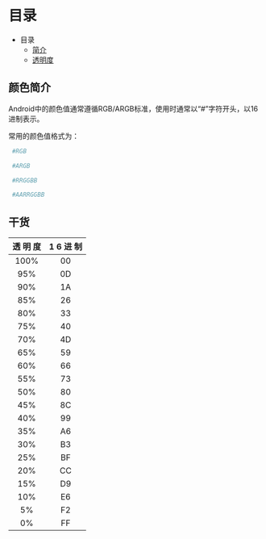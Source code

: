 # 目录

- 目录
  - [简介](#颜色简介)
  - [透明度](#干货)

## 颜色简介

Android中的颜色值通常遵循RGB/ARGB标准，使用时通常以“#”字符开头，以16进制表示。

常用的颜色值格式为：

```bash
 #RGB

 #ARGB

 #RRGGBB

 #AARRGGBB
 ```

## 干货

| 透 明 度 | 1 6 进 制 |
| :------: | :-------: |
|   100%   |    00     |
|   95%    |    0D     |
|   90%    |    1A     |
|   85%    |    26     |
|   80%    |    33     |
|   75%    |    40     |
|   70%    |    4D     |
|   65%    |    59     |
|   60%    |    66     |
|   55%    |    73     |
|   50%    |    80     |
|   45%    |    8C     |
|   40%    |    99     |
|   35%    |    A6     |
|   30%    |    B3     |
|   25%    |    BF     |
|   20%    |    CC     |
|   15%    |    D9     |
|   10%    |    E6     |
|    5%    |    F2     |
|    0%    |    FF     |
